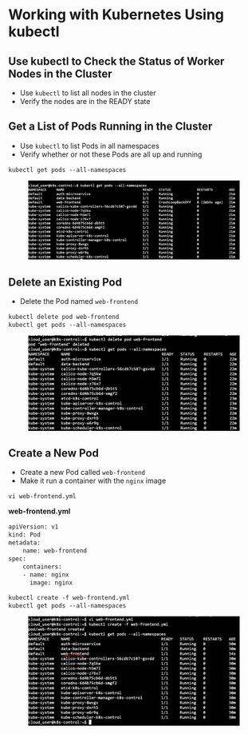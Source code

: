# Working with Kubernetes Using kubectl

## Use kubectl to Check the Status of Worker Nodes in the Cluster

* Use `kubectl` to list all nodes in the cluster
* Verify the nodes are in the READY state





## Get a List of Pods Running in the Cluster

* Use `kubectl` to list Pods in all namespaces
* Verify whether or not these Pods are all up and running

```
kubectl get pods --all-namespaces
```

<figure><img src="../../../.gitbook/assets/image (38).png" alt=""><figcaption></figcaption></figure>

## Delete an Existing Pod

* Delete the Pod named `web-frontend`

```
kubectl delete pod web-frontend
kubectl get pods --all-namespaces
```

<figure><img src="../../../.gitbook/assets/image (39).png" alt=""><figcaption></figcaption></figure>

## Create a New Pod

* Create a new Pod called `web-frontend`
* Make it run a container with the `nginx` image



```
vi web-frontend.yml
```

**web-frontend.yml**

```
apiVersion: v1
kind: Pod
metadata:
    name: web-frontend
spec:
    containers:
    - name: nginx
      image: nginx    
```

```
kubectl create -f web-frontend.yml
kubectl get pods --all-namespaces
```

<figure><img src="../../../.gitbook/assets/image (40).png" alt=""><figcaption></figcaption></figure>























